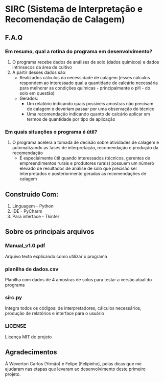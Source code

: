 # SIRC (Sistema de Interpretação e Recomendação de Calagem)

## F.A.Q
### Em resumo, qual a rotina do programa em desenvolvimento?
1. O programa recebe dados de análises de solo (dados químicos) e dados intrínsecos da área de cultivo
2. A partir desses dados são:
    - Realizados cálculos da necessidade de calagem (esses cálculos respondem ao interessado qual a quantidade de calcário necessária para melhorar as condições químicas - principalmente o pH - do solo em questão)
    - Gerados:
	    - Um relatório indicando quais possíveis amostras não precisam de calagem e deveriam passar por uma observação do técnico
	    - Uma recomendação indicando quanto de calcário aplicar em termos de quantidade por tipo de aplicação

### Em quais situações o programa é útil?
1. O programa acelera a tomada de decisão sobre atividades de calagem e  automatizando as fases de interpretação, recomendação e produção da recomendação
   - É especialmente útil quando interessados (técnicos, gerentes de empreendimentos rurais e produtores rurais) possuem um número elevado de resultados de análise de solo que precisão ser interpretados e posteriormente geradas as recomendações de calagem 

## Construído Com:
1. Linguagem - Python
2. IDE - PyCharm
3. Para interface - Tkinter
 
## Sobre os principais arquivos

### Manual_v1.0.pdf
Arquivo texto explicando como utilizar o programa 
    
### planilha de dados.csv
Planilha com dados de 4 amostras de solos para testar a versão atual do programa

### sirc.py
Integra todos os códigos: de interpretadores, cálculos necessários, produção de relatórios e interface para o usuário

### LICENSE
Licença MIT do projeto

## Agradecimentos

À Weverton Carlos (Yrmão) e Felipe (Felipinho), pelas dicas que me ajudaram nas etapas que levaram ao desenvolvimento deste primeiro projeto.